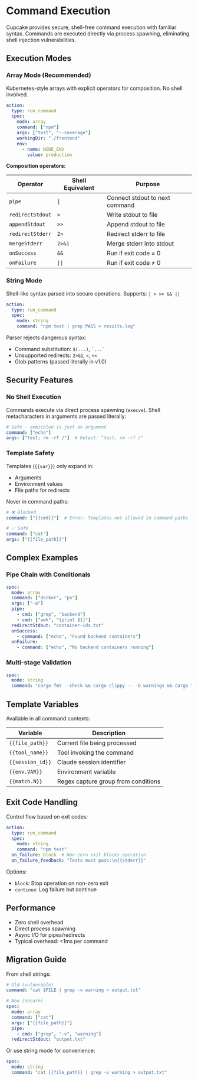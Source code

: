 # Command Execution

Cupcake provides secure, shell-free command execution with familiar syntax. Commands are executed directly via process spawning, eliminating shell injection vulnerabilities.

## Execution Modes

### Array Mode (Recommended)

Kubernetes-style arrays with explicit operators for composition. No shell involved.

```yaml
action:
  type: run_command
  spec:
    mode: array
    command: ["npm"]
    args: ["test", "--coverage"]
    workingDir: "./frontend"
    env:
      - name: NODE_ENV
        value: production
```

**Composition operators:**

| Operator | Shell Equivalent | Purpose |
|----------|-----------------|---------|
| `pipe` | `\|` | Connect stdout to next command |
| `redirectStdout` | `>` | Write stdout to file |
| `appendStdout` | `>>` | Append stdout to file |
| `redirectStderr` | `2>` | Redirect stderr to file |
| `mergeStderr` | `2>&1` | Merge stderr into stdout |
| `onSuccess` | `&&` | Run if exit code = 0 |
| `onFailure` | `\|\|` | Run if exit code ≠ 0 |

### String Mode

Shell-like syntax parsed into secure operations. Supports: `| > >> && ||`

```yaml
action:
  type: run_command
  spec:
    mode: string
    command: "npm test | grep PASS > results.log"
```

Parser rejects dangerous syntax:
- Command substitution: `$(...)`, `` `...` ``
- Unsupported redirects: `2>&1`, `<`, `<<`
- Glob patterns (passed literally in v1.0)

## Security Features

### No Shell Execution
Commands execute via direct process spawning (`execve`). Shell metacharacters in arguments are passed literally:

```yaml
# Safe - semicolon is just an argument
command: ["echo"]
args: ["test; rm -rf /"]  # Output: "test; rm -rf /"
```

### Template Safety
Templates (`{{var}}`) only expand in:
- Arguments
- Environment values
- File paths for redirects

Never in command paths:
```yaml
# ❌ Blocked
command: ["{{cmd}}"]  # Error: Templates not allowed in command paths

# ✅ Safe
command: ["cat"]
args: ["{{file_path}}"]
```

## Complex Examples

### Pipe Chain with Conditionals
```yaml
spec:
  mode: array
  command: ["docker", "ps"]
  args: ["-a"]
  pipe:
    - cmd: ["grep", "backend"]
    - cmd: ["awk", "{print $1}"]
  redirectStdout: "container-ids.txt"
  onSuccess:
    - command: ["echo", "Found backend containers"]
  onFailure:
    - command: ["echo", "No backend containers running"]
```

### Multi-stage Validation
```yaml
spec:
  mode: string
  command: "cargo fmt --check && cargo clippy -- -D warnings && cargo test"
```

## Template Variables

Available in all command contexts:

| Variable | Description |
|----------|-------------|
| `{{file_path}}` | Current file being processed |
| `{{tool_name}}` | Tool invoking the command |
| `{{session_id}}` | Claude session identifier |
| `{{env.VAR}}` | Environment variable |
| `{{match.N}}` | Regex capture group from conditions |

## Exit Code Handling

Control flow based on exit codes:

```yaml
action:
  type: run_command
  spec:
    mode: string
    command: "npm test"
  on_failure: block  # Non-zero exit blocks operation
  on_failure_feedback: "Tests must pass:\n{{stderr}}"
```

Options:
- `block`: Stop operation on non-zero exit
- `continue`: Log failure but continue

## Performance

- Zero shell overhead
- Direct process spawning
- Async I/O for pipes/redirects
- Typical overhead: <1ms per command

## Migration Guide

From shell strings:
```yaml
# Old (vulnerable)
command: "cat $FILE | grep -v warning > output.txt"

# New (secure)
spec:
  mode: array
  command: ["cat"]
  args: ["{{file_path}}"]
  pipe:
    - cmd: ["grep", "-v", "warning"]
  redirectStdout: "output.txt"
```

Or use string mode for convenience:
```yaml
spec:
  mode: string
  command: "cat {{file_path}} | grep -v warning > output.txt"
```